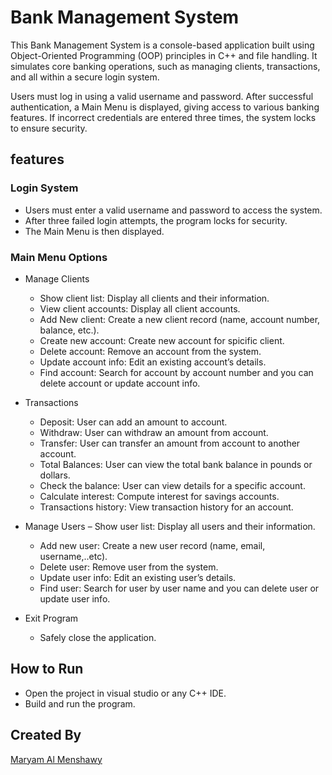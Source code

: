 # Bank Management System  

This Bank Management System is a console-based application built using Object-Oriented Programming (OOP) principles in C++ and file handling.
It simulates core banking operations, such as managing clients, transactions, and  all within a secure login system.

Users must log in using a valid username and password. After successful authentication, a Main Menu is displayed, giving access to various banking features.
If incorrect credentials are entered three times, the system locks to ensure security.

## features

### Login System
- Users must enter a valid username and password to access the system.
- After three failed login attempts, the program locks for security.
- The Main Menu is then displayed.

### Main Menu Options

- Manage Clients
   - Show client list: Display all clients and their information.
   - View client accounts: Display all client accounts.
   - Add New client: Create a new client record (name, account number, balance, etc.).
   - Create new account: Create new account for spicific client.
   - Delete account: Remove an account from the system.
   - Update account info: Edit an existing account’s details.
   - Find account: Search for account by account number and you can delete account or update account info.

- Transactions
   - Deposit: User can add an amount to account.
   - Withdraw: User can withdraw an amount from account.
   - Transfer: User can transfer an amount from account to another account.
   - Total Balances: User can view the total bank balance in pounds or dollars.
   - Check the balance: User can view details for a specific account.
   - Calculate interest: Compute interest for savings accounts.
   - Transactions history: View transaction history for an account.

- Manage Users
   – Show user list: Display all users and their information.
   - Add new user: Create a new user record (name, email, username,..etc).
   - Delete user: Remove user from the system.
   - Update user info: Edit an existing user’s details.
   - Find user: Search for user by user name and you can delete user or update user info.
 
- Exit Program
   - Safely close the application.

## How to Run
- Open the project in visual studio or any C++ IDE.
- Build and run the program.

## Created By
[Maryam Al Menshawy](https://github.com/MariamAlMenshawy)

